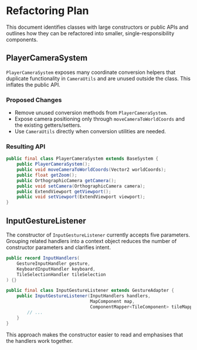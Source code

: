 # Refactoring Plan

This document identifies classes with large constructors or public APIs and outlines how they can be refactored into smaller, single-responsibility components.

## PlayerCameraSystem
`PlayerCameraSystem` exposes many coordinate conversion helpers that duplicate functionality in `CameraUtils` and are unused outside the class. This inflates the public API.

### Proposed Changes
- Remove unused conversion methods from `PlayerCameraSystem`.
- Expose camera positioning only through `moveCameraToWorldCoords` and the existing getters/setters.
- Use `CameraUtils` directly when conversion utilities are needed.

### Resulting API
```java
public final class PlayerCameraSystem extends BaseSystem {
    public PlayerCameraSystem();
    public void moveCameraToWorldCoords(Vector2 worldCoords);
    public float getZoom();
    public OrthographicCamera getCamera();
    public void setCamera(OrthographicCamera camera);
    public ExtendViewport getViewport();
    public void setViewport(ExtendViewport viewport);
}
```

## InputGestureListener
The constructor of `InputGestureListener` currently accepts five parameters. Grouping related handlers into a context object reduces the number of constructor parameters and clarifies intent.

```java
public record InputHandlers(
    GestureInputHandler gesture,
    KeyboardInputHandler keyboard,
    TileSelectionHandler tileSelection
) {}

public final class InputGestureListener extends GestureAdapter {
    public InputGestureListener(InputHandlers handlers,
                                MapComponent map,
                                ComponentMapper<TileComponent> tileMapper) {
        // ...
    }
}
```

This approach makes the constructor easier to read and emphasises that the handlers work together.

